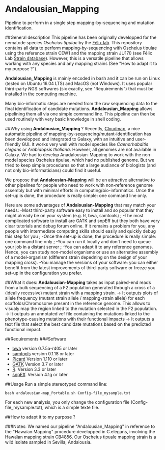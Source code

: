 # Andalousian_Mapping
Pipeline to perform in a single step mapping-by-sequencing and mutation identification.

##General description
This pipeline has been originally developped for the nematode species *Oscheius tipulae* by the [Félix lab](http://www.ibens.ens.fr/?rubrique29).
This repository contains all data to perform mapping-by-sequencing with Oscheius tipulae using the reference strain CEW1 and the mapping strain JU170 (see Félix Lab [Strain database](http://www.justbio.com/worms/index.php)).
However, this is a versatile pipeline that allows working with any species and any mapping strains (See "How to adapt it to my purpose ?"). 

**Andalousian_Mapping** is mainly encoded in bash and it can be run on Linux (tested on Ubuntu 16.04 LTS) and MacOS (not Windows). It uses popular third-party NGS softwares (six exactly, see "Requirements") that must be installed in the computing machine.

Many bio-informatic steps are needed from the raw sequencing data to the final identification of candidate mutations. **Andalousian_Mapping** allows pipelining them all via one simple command line. This pipeline can then be used routinely with very basic knowledge in shell coding.

##Why using **Andalousian_Mapping** ?
Recently, [Cloudmap](https://usegalaxy.org/u/gm2123/p/cloudmap), a nice automatic pipeline of mapping-by-sequencing/mutant-identification has been developped and integrated to Galaxy, with an intuitive and user-friendly GUI. It works very well with model species like *Caenorhabditis elegans* or *Arabidopsis thaliana*.
However, all genomes are not available in Galaxy. We had to develop Anadalousian-Mapping to work with the non-model species Oscheius tipulae, which had no published genome. But we tried to keep simple procedures so that a large audiance of biologists (and not only bio-informaticians) could find it useful. 

We propose that **Andalousian-Mapping** will be an attractive alternative to other pipelines for people who need to work with non-reference genome assembly but with minimal efforts in computing/bio-informatics. Once the set-up is done, the procedure is really simple: one command line only.

Here are some advantages of **Andalousian-Mapping** that may match your needs:
-Most third-party software easy to install and so popular that they might already be on your system (e.g. R, bwa, samtools) ;
-The most complicated software to install are GATK and snpEff but they both have very clear tutorials and debug forum online. If it remains a problem for you, any people with intermediate computing skills should easily and quickly debug this step for you ;
-Once the set-up is done, the procedure is really simple: one command line only ;
-You can run it locally and don't need to queue your job in a distant server ;
-You can adapt it to any reference genomes. Hence, you can study non-model organisms or use an alternative assembly of a model-organism (different strain depedning on the design of your mapping cross).
-You manage the versions of your software: you can either benefit from the latest improvements of third-party software or freeze you set-up in the configuration you prefer.

##What it does:
**Andalousian-Mapping** takes as input paired-end reads from a bulk sequencing of a F2 population generated through a cross of a (ideally recessive) mutant strain with a mapping strain.
-> It outputs plots of allele frequency (mutant strain allele / mapping-strain allele) for each scaffolds/Chromosome present in the reference genome. This allows to visualy map the region linked to the mutation selected in the F2 population.
-> It outputs an annotated vcf file containing the mutations linked to the phenotype-causing mutations with their functional impacts
-> It outputs a text file that select the best candidate mutations based on the predicted functional impact.

##Requirements
###Software
* [bwa](http://bio-bwa.sourceforge.net/) version 0.7.5a-r405 or later
* [samtools](http://samtools.sourceforge.net/) version 0.1.18  or later
* [Picard](https://broadinstitute.github.io/picard/) Version 1.110  or later
* [GATK](https://software.broadinstitute.org/gatk/) Version 3.7  or later
* [R](https://www.r-project.org/). Version 3.3  or later
* [snpEff](http://snpeff.sourceforge.net/). Version 4.1g or later

##Usage
Run a simple stereotyped command line: 

`bash andalousian-map_Portable.sh Config-file_mysample.txt`

For each new analysis, you only change the configuration file (Config-file_mysample.txt), which is a simple texte file.

##How to adapt it to my purpose ?

###Notes:
We named our pipeline "Andalousian_Mapping" in reference to the "Hawaïan Mapping" procedure developped in C.elegans, involving the Hawaïan mapping strain CB4856. Our Oscheius tipuale mapping strain is a wild isolate sampled in Sevilla, Andalousia.
